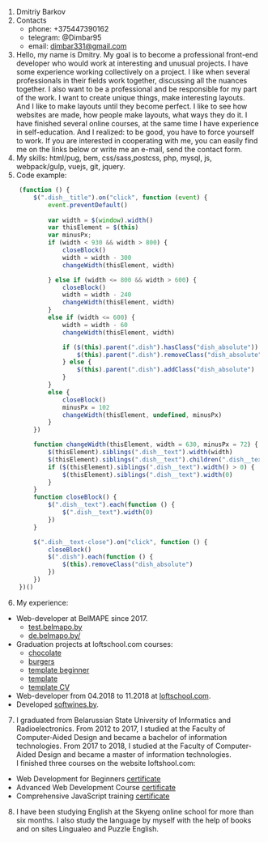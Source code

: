 1. Dmitriy Barkov
2. Contacts
   * phone: +375447390162 
   * telegram: @Dimbar95 
   * email: dimbar331@gmail.com
3. Hello, my name is Dmitry. My goal is to become a professional front-end developer who would work at interesting and unusual projects.
I have some experience working collectively on a project. I like when several professionals in their fields work together, discussing all the nuances together. I also want to be a professional and be responsible for my part of the work. I want to create unique things, make interesting layouts. And I like to make layouts until they become perfect. I like to see how websites are made, how people make layouts, what ways they do it. I have finished several online courses, at the same time I have experience in self-education. And I realized: to be good, you have to force yourself to work.
If you are interested in cooperating with me, you can easily find me on the links below or write me an e-mail, send the contact form.
4. My skills: html/pug, bem, css/sass,postcss,  php, mysql, js, webpack/gulp, vuejs, git, jquery.
5. Code example:
```javascript
    (function () {
        $(".dish__title").on("click", function (event) {
            event.preventDefault()
            
            var width = $(window).width()
            var thisElement = $(this)
            var minusPx;
            if (width < 930 && width > 800) {
                closeBlock()
                width = width - 300
                changeWidth(thisElement, width)

            } else if (width <= 800 && width > 600) {
                closeBlock()
                width = width - 240
                changeWidth(thisElement, width)
            }
            else if (width <= 600) {
                width = width - 60
                changeWidth(thisElement, width)

                if ($(this).parent(".dish").hasClass("dish_absolute")) {
                    $(this).parent(".dish").removeClass("dish_absolute")
                } else {
                    $(this).parent(".dish").addClass("dish_absolute")
                }
            }
            else {
                closeBlock()
                minusPx = 102
                changeWidth(thisElement, undefined, minusPx)
            }
        })

        function changeWidth(thisElement, width = 630, minusPx = 72) {
            $(thisElement).siblings(".dish__text").width(width)
            $(thisElement).siblings(".dish__text").children(".dish__text-info").width(width - minusPx)
            if ($(thisElement).siblings(".dish__text").width() > 0) {
                $(thisElement).siblings(".dish__text").width(0)
            }
        }
        function closeBlock() {
            $(".dish__text").each(function () {
                $(".dish__text").width(0)
            })
        }

        $(".dish__text-close").on("click", function () {
            closeBlock()
            $(".dish").each(function () {
                $(this).removeClass("dish_absolute")
            })
        })
    })()
```
6. My experience:
 * Web-developer at BelMAPE since 2017.
    - [test.belmapo.by](https://test.belmapo.by)
    - [de.belmapo.by/](https://de.belmapo.by)
 * Graduation projects at loftschool.com courses: 
    - [chocolate](https://dima331.github.io/cho-cco/dist/)
    - [burgers](https://dima331.github.io/sity/) 
    - [template beginner](https://dima331.github.io/loft-beginner/)
    - [template](https://dima331.github.io/testDev/)
    - [template CV](https://dima331.github.io/port/build/)
 * Web-developer from 04.2018 to 11.2018 at [loftschool.com](https://loftschool.com/).
 * Developed [softwines.by](https://softwines.by).
7. I graduated from Belarussian State University of Informatics and Radioelectronics. From 2012 to 2017, I studied at the Faculty of Computer-Aided Design and became a bachelor of information technologies.
From 2017 to 2018, I studied at the Faculty of Computer-Aided Design and became a master of information technologies.  
I finished three courses on the website loftshool.com:
  * Web Development for Beginners [certificate](https://loftschool.com/diploma/WJ1519072519/ru/pdf)
  * Advanced Web Development Course [certificate](https://loftschool.com/diploma/DA1513014288/ru/pdf)
  * Comprehensive JavaScript training [certificate](https://loftschool.com/diploma/DO43009335733/ru/pdf)
8. I have been studying English at the Skyeng online school for more than six months. I also study the language by myself with the help of books and on sites Lingualeo and Puzzle English.
